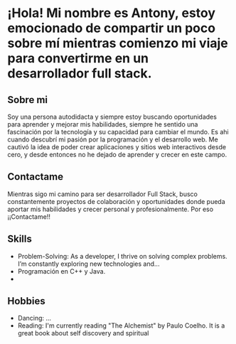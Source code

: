 # ¡Hola! Mi nombre es Antony, estoy emocionado de compartir un poco sobre mí mientras comienzo mi viaje para convertirme en un desarrollador full stack.

## Sobre mi
Soy una persona autodidacta y siempre estoy buscando oportunidades para aprender y mejorar mis habilidades, siempre he sentido una fascinación por la tecnología y su capacidad para cambiar el mundo. Es ahi cuando descubrí mi pasión por la programación y el desarrollo web. Me cautivó la idea de poder crear aplicaciones y sitios web interactivos desde cero, y desde entonces no he dejado de aprender y crecer en este campo.

## Contactame
Mientras sigo mi camino para ser desarrollador Full Stack, busco constantemente proyectos de colaboración y oportunidades donde pueda aportar mis habilidades y crecer personal y profesionalmente. Por eso ¡¡Contactame!!

## Skills
- Problem-Solving: As a developer, I thrive on solving complex problems. I’m constantly exploring new technologies and...
- Programación en C++ y Java.
- 
## Hobbies
- Dancing: ...
- Reading: I'm currently reading "The Alchemist" by Paulo Coelho. It is a great book about self discovery and spiritual


